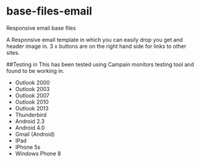 # base-files-email
Responsive email base files

A Responsive email template in which you can easily drop you get and header image in.  3 x buttons are on the right hand side for links to other sites.


##Testing in
This has been tested using Campain monitors testing tool and found to be working in.
+ Outlook 2000
+ Outlook 2003
+ Outlook 2007
+ Outlook 2010
+ Outlook 2013
+ Thunderbird
+ Android 2.3
+ Android 4.0
+ Gmail (Android)
+ IPad
+ IPhone 5s
+ Windows Phone 8